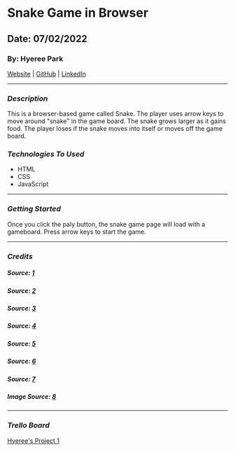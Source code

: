 # Snake Game in Browser

## Date: 07/02/2022

### By: Hyeree Park

[Website](http://www.duckduckgo.com) | [GitHub](https://github.com/Hp2240) | [LinkedIn](https://www.linkedin.com/in/hyeree-park94/)

---

### **_Description_**

This is a browser-based game called Snake. The player uses arrow keys to move around "snake" in the game board. The snake grows larger as it gains food. The player loses if the snake moves into itself or moves off the game board.

### **_Technologies To Used_**

- HTML
- CSS
- JavaScript

---

### **_Getting Started_**

Once you click the paly button, the snake game page will load with a gameboard. Press arrow keys to start the game.

---

### **_Credits_**

##### Source: [1](https://www.youtube.com/watch?v=QTcIXok9wNY)

##### Source: [2](https://developer.mozilla.org/ko/docs/Web/API/Window/requestAnimationFrame)

##### Source: [3](https://www.freecodecamp.org/news/how-to-build-a-snake-game-in-javascript/)

##### Source: [4](https://css-tricks.com/how-to-create-neon-text-with-css/)

##### Source: [5](https://www.educative.io/blog/javascript-snake-game-tutorial)

##### Source: [6](https://garden.spoonflower.com/c/13022917/p/f/m/)

##### Source: [7](https://www.w3schools.com/css/css_tooltip.asp)

##### Image Source: [8](https://garden.spoonflower.com/c/13022917/p/f/m/3NydTSAbRrK3RpxBbs-4tEnfoo_MxDpyCt0COghDiAh44Pu4eHaqi4s/Fat%20Quarter%20Bewitching%20Snakes.jpg)

---

### **_Trello Board_**

[Hyeree's Project 1](https://trello.com/b/k0RiE7y4/hyerees-project-1)
